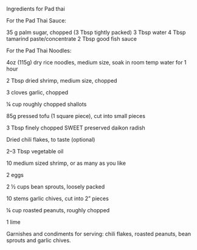 Ingredients for Pad thai


For the Pad Thai Sauce:

35 g palm sugar, chopped (3 Tbsp tightly packed)
3 Tbsp water
4 Tbsp tamarind paste/concentrate 
2 Tbsp good fish sauce 


For the Pad Thai Noodles:

4oz (115g) dry rice noodles, medium size, soak in room temp water for 1 hour 

2 Tbsp dried shrimp, medium size, chopped

3 cloves garlic, chopped

¼ cup roughly chopped shallots

85g pressed tofu (1 square piece), cut into small pieces

3 Tbsp finely chopped SWEET preserved daikon radish 

Dried chili flakes, to taste (optional)

2–3 Tbsp vegetable oil

10 medium sized shrimp, or as many as you like 

2 eggs

2 ½ cups bean sprouts, loosely packed

10 stems garlic chives, cut into 2” pieces

¼ cup roasted peanuts, roughly chopped

1 lime

Garnishes and condiments for serving: chili flakes, roasted peanuts, bean sprouts and garlic chives.